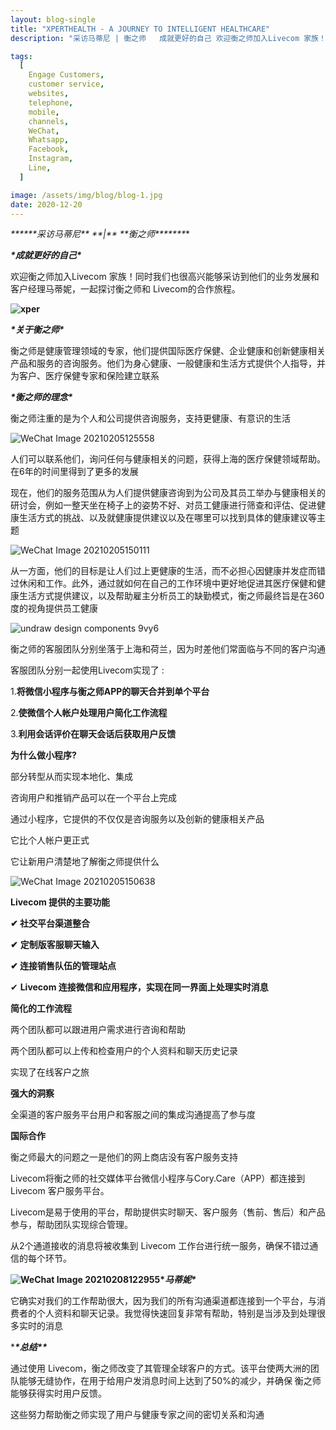 ```yaml
---
layout: blog-single
title: "XPERTHEALTH - A JOURNEY TO INTELLIGENT HEALTHCARE"
description: "采访马蒂尼 | 衡之师   成就更好的自己 欢迎衡之师加入Livecom 家族！同时我们也很高兴能够采访到他们的业务发展和客户经理马蒂妮，一起探讨衡之师和 Livecom的合作旅程。     关于衡之师   衡之师是健康管理领域的专家，他们提供国际医疗保健、企业健康和创新健康相关产品和服务的咨询服务。他们为身心健康、一般健康和生活方式提供个人指导，并为客户、医疗保健专家和保险建立联系   衡之师的理念... "

tags:
  [
    Engage Customers,
    customer service,
    websites,
    telephone,
    mobile,
    channels,
    WeChat,
    Whatsapp,
    Facebook,
    Instagram,
    Line,
  ]

image: /assets/img/blog/blog-1.jpg
date: 2020-12-20
---
```


***\**\*\*\*\*\*采访马蒂尼\*\* \*\*|\*\* \*\*衡之师\*\*\*\*\*\**\***

 

***\*成就更好的自己\****

欢迎衡之师加入Livecom 家族！同时我们也很高兴能够采访到他们的业务发展和客户经理马蒂妮，一起探讨衡之师和 Livecom的合作旅程。

 

 

**![xper](https://www.livecom.cn/images/xper.png)**

***\*关于衡之师\****

 

衡之师是健康管理领域的专家，他们提供国际医疗保健、企业健康和创新健康相关产品和服务的咨询服务。他们为身心健康、一般健康和生活方式提供个人指导，并为客户、医疗保健专家和保险建立联系

 

***\*衡之师的理念\****

衡之师注重的是为个人和公司提供咨询服务，支持更健康、有意识的生活

![WeChat Image 20210205125558](https://www.livecom.cn/images/WeChat_Image_20210205125558.jpg)

人们可以联系他们，询问任何与健康相关的问题，获得上海的医疗保健领域帮助。在6年的时间里得到了更多的发展

 

现在，他们的服务范围从为人们提供健康咨询到为公司及其员工举办与健康相关的研讨会，例如一整天坐在椅子上的姿势不好、对员工健康进行筛查和评估、促进健康生活方式的挑战、以及就健康提供建议以及在哪里可以找到具体的健康建议等主题

![WeChat Image 20210205150111](https://www.livecom.cn/images/pictures/WeChat_Image_20210205150111.jpg)

从一方面，他们的目标是让人们过上更健康的生活，而不必担心因健康并发症而错过休闲和工作。此外，通过就如何在自己的工作环境中更好地促进其医疗保健和健康生活方式提供建议，以及帮助雇主分析员工的缺勤模式，衡之师最终旨是在360度的视角提供员工健康

![undraw design components 9vy6](https://www.livecom.cn/images/pictures/undraw_design_components_9vy6.png)

衡之师的客服团队分别坐落于上海和荷兰，因为时差他们常面临与不同的客户沟通



客服团队分别一起使用Livecom实现了 :

 

1.**将微信小程序与衡之师APP的聊天合并到单个平台**



2.**使微信个人帐户处理用户简化工作流程**



3.**利用会话评价在聊天会话后获取用户反馈**



**为什么做小程序?**

 

部分转型从而实现本地化、集成

咨询用户和推销产品可以在一个平台上完成

通过小程序，它提供的不仅仅是咨询服务以及创新的健康相关产品

它比个人帐户更正式

它让新用户清楚地了解衡之师提供什么

![WeChat Image 20210205150638](https://www.livecom.cn/images/pictures/WeChat_Image_20210205150638.jpg)

 

**Livecom 提供的主要功能**



**✔ 社交平台渠道整合**

**✔** **定制版客服聊天输入**

**✔ 连接销售队伍的管理站点**

✔ **Livecom 连接微信和应用程序，实现在同一界面上处理实时消息**

 

**简化的工作流程**



两个团队都可以跟进用户需求进行咨询和帮助



两个团队都可以上传和检查用户的个人资料和聊天历史记录



实现了在线客户之旅







**强大的洞察** 

全渠道的客户服务平台用户和客服之间的集成沟通提高了参与度 

 

**国际合作**

 



衡之师最大的问题之一是他们的网上商店没有客户服务支持

Livecom将衡之师的社交媒体平台微信小程序与Cory.Care（APP）都连接到 Livecom 客户服务平台。



Livecom是易于使用的平台，帮助提供实时聊天、客户服务（售前、售后）和产品参与，帮助团队实现综合管理。



从2个通道接收的消息将被收集到 Livecom 工作台进行统一服务，确保不错过通信的每个环节。



**![WeChat Image 20210208122955](https://www.livecom.cn/images/pictures/WeChat_Image_20210208122955.jpg)\**马蒂妮\****

它确实对我们的工作帮助很大，因为我们的所有沟通渠道都连接到一个平台，与消费者的个人资料和聊天记录。我觉得快速回复非常有帮助，特别是当涉及到处理很多实时的消息

****\**总结\**\****

通过使用 Livecom，衡之师改变了其管理全球客户的方式。该平台使两大洲的团队能够无缝协作，在用于给用户发消息时间上达到了50%的减少，并确保 衡之师能够获得实时用户反馈。

 

这些努力帮助衡之师实现了用户与健康专家之间的密切关系和沟通
